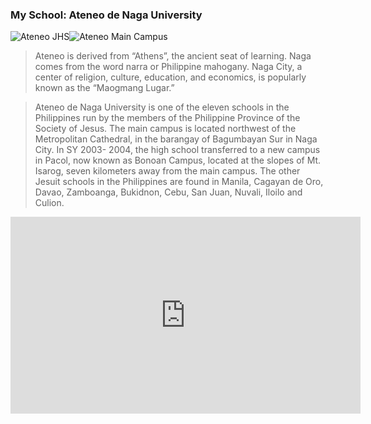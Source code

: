 ### My School: Ateneo de Naga University

![Ateneo JHS](https://jhsportal.adnu.edu.ph/pluginfile.php/17657/mod_page/content/5/half_certificate_d.jpg)![Ateneo Main Campus](https://live.staticflickr.com/5110/5626748561_b4f2fb924e_b.jpg)

>Ateneo is derived from “Athens”, the ancient seat of learning.  Naga comes from the word narra or Philippine mahogany.  Naga City, a center of religion, culture, education, and economics, is popularly known as the “Maogmang Lugar.”

>Ateneo de Naga University is one of the eleven schools in the Philippines run by the members of the Philippine Province of the Society of Jesus. The main campus is located northwest of the Metropolitan Cathedral, in the barangay of Bagumbayan Sur in Naga City. In SY 2003- 2004, the high school transferred to a new campus in Pacol, now known as Bonoan Campus, located at the slopes of Mt. Isarog, seven kilometers away from the main campus.  The other Jesuit schools in the Philippines are found in Manila, Cagayan de Oro, Davao, Zamboanga, Bukidnon, Cebu, San Juan, Nuvali, Iloilo and Culion.


<iframe width="560" height="315" src="https://www.youtube.com/embed/Odq_Gw0bL_Y" title="YouTube video player" frameborder="0" allow="accelerometer; autoplay; clipboard-write; encrypted-media; gyroscope; picture-in-picture" allowfullscreen></iframe>

